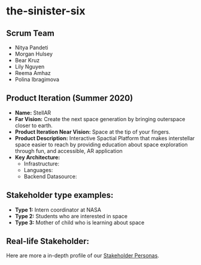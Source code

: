 # the-sinister-six

## Scrum Team
 - Nitya Pandeti
 - Morgan Hulsey
 - Bear Kruz
 - Lily Nguyen
 - Reema Amhaz
 - Polina Ibragimova
 
 
## Product Iteration (Summer 2020)
* __Name:__ StellAR
* __Far Vision:__ Create the next space generation by bringing outerspace closer to earth.
* __Product Iteration Near Vision:__ Space at the tip of your fingers.
* __Product Description:__ Interactive Spactial Platform that makes interstellar space easier to reach by providing education about space exploration through fun, and accessible, AR application
* __Key Architecture:__ 
  * Infrastructure: 
  * Languages: 
  * Backend Datasource: 
  
  
## Stakeholder type examples:
* __Type 1:__ Intern coordinator at NASA
* __Type 2:__ Students who are interested in space
* __Type 3:__ Mother of child who is learning about space
## Real-life Stakeholder:


Here are more a in-depth profile of our [Stakeholder Personas]().
